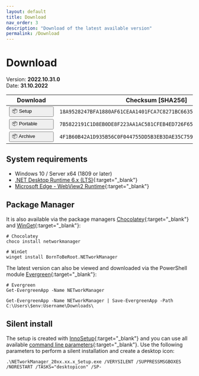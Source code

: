```yaml
---
layout: default
title: Download
nav_order: 3
description: "Download of the latest available version"
permalink: /Download
---
```


# Download

Version: **2022.10.31.0** <br>
Date: **31.10.2022**

| Download                                                                                                                                                                                                             | Checksum [SHA256]                                                  |
| -------------------------------------------------------------------------------------------------------------------------------------------------------------------------------------------------------------------- | ------------------------------------------------------------------ |
| <a style="text-align: center;" href='https://github.com/BornToBeRoot/NETworkManager/releases/download/2022.10.31.0/NETworkManager_2022.10.31.0_Setup.exe' target='_blank'><button style="width: 120px;text-align: left;" type="button" name="button" class="btn">:package: Setup</button></a>       | `18A9528247BFA1880AF61CEAA1401FCA7C8271BC6635B40BA72D77AB065867A0` |
| <a href='https://github.com/BornToBeRoot/NETworkManager/releases/download/2022.10.31.0/NETworkManager_2022.10.31.0_Portable.zip' target='_blank'><button style="width: 120px;text-align: left;" type="button" name="button" class="btn">:package: Portable</button></a> | `7B5822191C1D8EB0DE8F223AA1AC581CFEB4ED726F652A3A8A7D0941A51BE68F` |
| <a href='https://github.com/BornToBeRoot/NETworkManager/releases/download/2022.10.31.0/NETworkManager_2022.10.31.0_Archive.zip' target='_blank'><button style="width: 120px;text-align: left;" type="button" name="button" class="btn">:package: Archive</button></a>   | `4F1B60B42A1D935B56C0F044755DD5B3EB3DAE35C75961D0CD7FFFFB87596847` |

## System requirements

- Windows 10 / Server x64 (1809 or later)
- [.NET Desktop Runtime 6.x (LTS)](https://dotnet.microsoft.com/download/dotnet/6.0){:target="\_blank"}
- [Microsoft Edge - WebView2 Runtime](https://developer.microsoft.com/en-us/microsoft-edge/webview2/){:target="\_blank"}

## Package Manager

It is also available via the package managers [Chocolatey](https://chocolatey.org/packages/NETworkManager){:target="\_blank"} and [WinGet](https://github.com/microsoft/winget-pkgs/tree/master/manifests/b/BornToBeRoot/NETworkManager/){:target="\_blank"}:

```
# Chocolatey
choco install networkmanager

# WinGet
winget install BornToBeRoot.NETworkManager
```

The latest version can also be viewed and downloaded via the PowerShell module [Evergreen](https://github.com/aaronparker/evergreen){:target="\_blank"}:

```
# Evergreen
Get-EvergreenApp -Name NETworkManager

Get-EvergreenApp -Name NETworkManager | Save-EvergreenApp -Path C:\Users\$env:Username\Downloads\
```

## Silent install

The setup is created with [InnoSetup](https://jrsoftware.org/isinfo.php){:target="\_blank"} and you can use all available [command line parameters](https://jrsoftware.org/ishelp/index.php?topic=setupcmdline){:target="\_blank"}. Use the following parameters to perform a silent installation and create a desktop icon:

```
.\NETworkManager_20xx.xx.x_Setup.exe /VERYSILENT /SUPPRESSMSGBOXES /NORESTART /TASKS="desktopicon" /SP-
```
